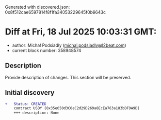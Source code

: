 Generated with discovered.json: 0x8f512cae6597814f8f1fa34053229645f0b9643c

# Diff at Fri, 18 Jul 2025 10:03:31 GMT:

- author: Michał Podsiadły (<michal.podsiadly@l2beat.com>)
- current block number: 358948574

## Description

Provide description of changes. This section will be preserved.

## Initial discovery

```diff
+   Status: CREATED
    contract USDY (0x35e050d3C0eC2d29D269a8EcEa763a183bDF9A9D)
    +++ description: None
```
